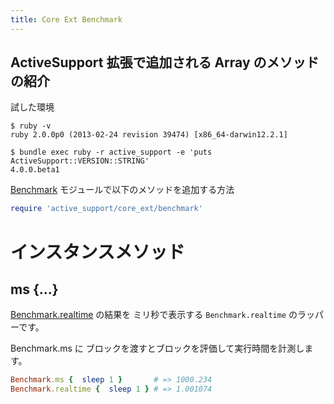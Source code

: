 ```yaml
---
title: Core Ext Benchmark
---
```


ActiveSupport 拡張で追加される Array のメソッドの紹介
--------------------------------------------------------------------------------

試した環境

```
$ ruby -v
ruby 2.0.0p0 (2013-02-24 revision 39474) [x86_64-darwin12.2.1]
```

```
$ bundle exec ruby -r active_support -e 'puts ActiveSupport::VERSION::STRING'
4.0.0.beta1
```

[Benchmark]() モジュールで以下のメソッドを追加する方法

```ruby
require 'active_support/core_ext/benchmark'
```

インスタンスメソッド
================================================================================

## ms {...}

[Benchmark.realtime](http://rurema.clear-code.com/query:Benchmark.realtime/) の結果を ミリ秒で表示する `Benchmark.realtime` のラッパーです。

Benchmark.ms に ブロックを渡すとブロックを評価して実行時間を計測します。

```ruby
Benchmark.ms {  sleep 1 }       # => 1000.234
Benchmark.realtime {  sleep 1 } # => 1.001074
```

